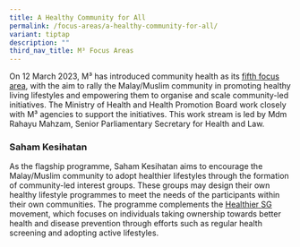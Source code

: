 ```yaml
---
title: A Healthy Community for All
permalink: /focus-areas/a-healthy-community-for-all/
variant: tiptap
description: ""
third_nav_title: M³ Focus Areas
---
```

<p>On 12 March 2023, M³ has introduced community health as its <a href="https://staging-mci-m3.netlify.app/images/PDF/FA5%20Media%20Factsheet.pdf" class="no-pdf-icon" rel="noopener noreferrer nofollow" target="_blank"><u>fifth focus area</u></a>, with the aim to rally the Malay/Muslim community in promoting healthy living lifestyles and empowering them to organise and scale community-led initiatives. The Ministry of Health and Health Promotion Board work closely with M³ agencies to support the initiatives. This work stream is led by Mdm Rahayu Mahzam, Senior Parliamentary Secretary for Health and Law.</p><h3><strong>Saham Kesihatan</strong></h3><p>As the flagship programme, Saham Kesihatan aims to encourage the Malay/Muslim community to adopt healthier lifestyles through the formation of community-led interest groups. These groups may design their own healthy lifestyle programmes to meet the needs of the participants within their own communities. The programme complements the <a href="https://www.healthiersg.gov.sg/" rel="noopener noreferrer nofollow" target="_blank"><u>Healthier SG</u></a> movement, which focuses on individuals taking ownership towards better health and disease prevention through efforts such as regular health screening and adopting active lifestyles.</p>